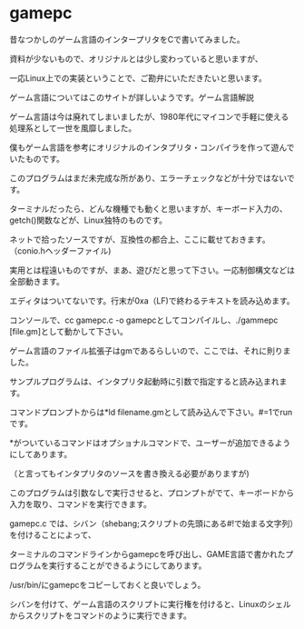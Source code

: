 # gamepc

昔なつかしのゲーム言語のインタープリタをCで書いてみました。

資料が少ないもので、オリジナルとは少し変わっていると思いますが、

一応Linux上での実装ということで、ご勘弁にいただきたいと思います。

ゲーム言語についてはこのサイトが詳しいようです。ゲーム言語解説

ゲーム言語は今は廃れてしまいましたが、1980年代にマイコンで手軽に使える処理系として一世を風靡しました。

僕もゲーム言語を参考にオリジナルのインタプリタ・コンパイラを作って遊んでいたものです。

このプログラムはまだ未完成な所があり、エラーチェックなどが十分ではないです。

ターミナルだったら、どんな機種でも動くと思いますが、キーボード入力の、getch()関数などが、Linux独特のものです。

ネットで拾ったソースですが、互換性の都合上、ここに載せておきます。（conio.hヘッダーファイル)

実用とは程遠いものですが、まあ、遊びだと思って下さい。一応制御構文などは全部動きます。

エディタはついてないです。行末が0xa（LF)で終わるテキストを読み込めます。

コンソールで、cc gamepc.c -o gamepcとしてコンパイルし、./gammepc [file.gm]として動かして下さい。

ゲーム言語のファイル拡張子はgmであるらしいので、ここでは、それに則りました。

サンプルプログラムは、インタプリタ起動時に引数で指定すると読み込まれます。

コマンドプロンプトからは*ld filename.gmとして読み込んで下さい。#=1でrunです。

*がついているコマンドはオプショナルコマンドで、ユーザーが追加できるようにしてあります。

（と言ってもインタプリタのソースを書き換える必要がありますが)

このプログラムは引数なしで実行させると、プロンプトがでて、キーボードから入力を取り、コマンドを実行できます。

gamepc.c では、シバン（shebang;スクリプトの先頭にある#!で始まる文字列）を付けることによって、

ターミナルのコマンドラインからgamepcを呼び出し、GAME言語で書かれたプログラムを実行することができるようにしてあります。

/usr/bin/にgamepcをコピーしておくと良いでしょう。

シバンを付けて、ゲーム言語のスクリプトに実行権を付けると、Linuxのシェルからスクリプトをコマンドのように実行できます。

